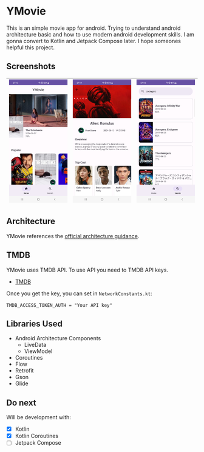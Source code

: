 # YMovie
This is an simple movie app for android.
Trying to understand android architecture basic and how to use modern android development skills.
I am gonna convert to Kotlin and Jetpack Compose later.
I hope someones helpful this project.

## Screenshots
| ![Screenshot1](screenshots/screenshot-1-home.png) | ![Screenshot2](screenshots/screenshot-2-detail.png) | ![Screenshot3](screenshots/screenshot-3-search.png) |
|---------------------------------------------------|-----------------------------------------------------|-----------------------------------------------------|

## Architecture
YMovie references the [official architecture guidance](https://developer.android.com/topic/architecture).

## TMDB
YMovie uses TMDB API. To use API you need to TMDB API keys.
- [TMDB](https://developer.themoviedb.org/docs)

Once you get the key, you can set in `NetworkConstants.kt`:
```
TMDB_ACCESS_TOKEN_AUTH = "Your API key"
```

## Libraries Used
* Android Architecture Components
    * LiveData
    * ViewModel
* Coroutines
* Flow
* Retrofit
* Gson
* Glide

## Do next
Will be development with:
- [x] Kotlin
- [x] Kotlin Coroutines
- [ ] Jetpack Compose